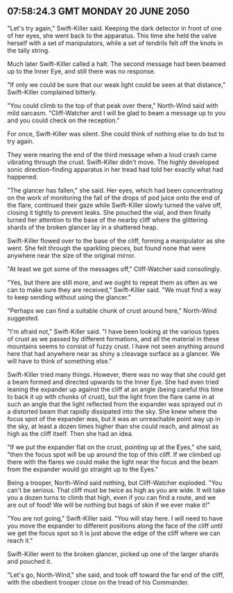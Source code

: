 ## 07:58:24.3 GMT MONDAY 20 JUNE 2050
"Let's try again," Swift-Killer said. Keeping the dark detector in front of one of her eyes, she went back to the apparatus. This time she held the valve herself with a set of manipulators, while a set of tendrils felt off the knots in the tally string.

Much later Swift-Killer called a halt. The second message had been beamed up to the Inner Eye, and still there was no response.

"If only we could be sure that our weak light could be seen at that distance," Swift-Killer complained bitterly.

"You could climb to the top of that peak over there," North-Wind said with mild sarcasm. "Cliff-Watcher and I will be glad to beam a message up to you and you could check on the reception."

For once, Swift-Killer was silent. She could think of nothing else to do but to try again.

They were nearing the end of the third message when a loud crash came vibrating through the crust. Swift-Killer didn't move. The highly developed sonic direction-finding apparatus in her tread had told her exactly what had happened.

"The glancer has fallen," she said. Her eyes, which had been concentrating on the work of monitoring the fall of the drops of pod juice onto the end of the flare, continued their gaze while Swift-Killer slowly turned the valve off, closing it tightly to prevent leaks. She pouched the vial, and then finally turned her attention to the base of the nearby cliff where the glittering shards of the broken glancer lay in a shattered heap.

Swift-Killer flowed over to the base of the cliff, forming a manipulator as she went. She felt through the sparkling pieces, but found none that were anywhere near the size of the original mirror.

"At least we got some of the messages off," Cliff-Watcher said consolingly.

"Yes, but there are still more, and we ought to repeat them as often as we can to make sure they are received," Swift-Killer said. "We must find a way to keep sending without using the glancer."

"Perhaps we can find a suitable chunk of crust around here," North-Wind suggested.

"I'm afraid not," Swift-Killer said. "I have been looking at the various types of crust as we passed by different formations, and all the material in these mountains seems to consist of fuzzy crust. I have not seen anything around here that had anywhere near as shiny a cleavage surface as a glancer. We will have to think of something else."

Swift-Killer tried many things. However, there was no way that she could get a beam formed and directed upwards to the Inner Eye. She had even tried leaning the expander up against the cliff at an angle (being careful this time to back it up with chunks of crust), but the light from the flare came in at such an angle that the light reflected from the expander was sprayed out in a distorted beam that rapidly dissipated into the sky. She knew where the focus spot of the expander was, but it was an unreachable point way up in the sky, at least a dozen times higher than she could reach, and almost as high as the cliff itself. Then she had an idea.

"If we put the expander flat on the crust, pointing up at the Eyes," she said, "then the focus spot will be up around the top of this cliff. If we climbed up there with the flares we could make the light near the focus and the beam from the expander would go straight up to the Eyes."

Being a trooper, North-Wind said nothing, but Cliff-Watcher exploded. "You can't be serious. That cliff must be twice as high as you are wide. It will take you a dozen turns to climb that high, even if you can find a route, and we are out of food! We will be nothing but bags of skin if we ever make it!"

"You are not going," Swift-Killer said. "You will stay here. I will need to have you move the expander to different positions along the face of the cliff until we get the focus spot so it is just above the edge of the cliff where we can reach it."

Swift-Killer went to the broken glancer, picked up one of the larger shards and pouched it.

"Let's go, North-Wind," she said, and took off toward the far end of the cliff, with the obedient trooper close on the tread of his Commander.